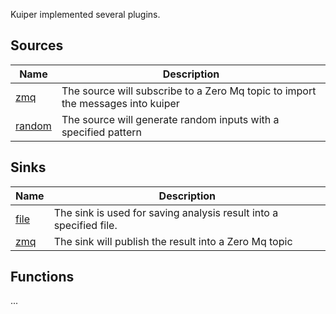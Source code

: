 Kuiper implemented several plugins.

## Sources

| Name                  | Description                                                  |
| --------------------- | ------------------------------------------------------------ |
| [zmq](sources/zmq.md)   | The source will subscribe to a Zero Mq topic to import the messages into kuiper
| [random](sources/random.md)   | The source will generate random inputs with a specified pattern

## Sinks



| Name                  | Description                                                  |
| --------------------- | ------------------------------------------------------------ |
| [file](sinks/file.md) | The sink is used for saving analysis result into a specified file. |
| [zmq](sinks/zmq.md)   | The sink will publish the result into a Zero Mq topic                                                             |





## Functions

...

